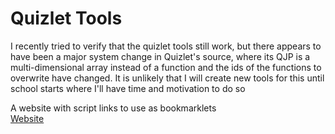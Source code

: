 # Quizlet Tools

I recently tried to verify that the quizlet tools still work, but there appears to have been a major system change in Quizlet's source, where its QJP is a multi-dimensional array instead of a function and the ids of the functions to overwrite have changed. It is unlikely that I will create new tools for this until school starts where I'll have time and motivation to do so

A website with script links to use as bookmarklets  
[Website](https://mechafinch.github.io/Bookmarklet-Tools/)
